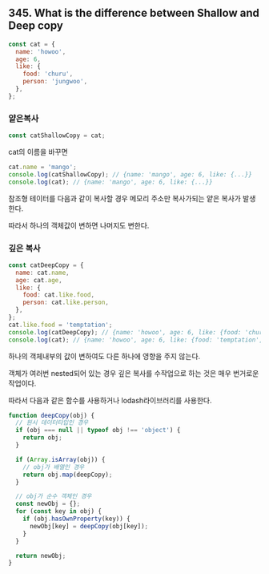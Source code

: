 ## 345. What is the difference between Shallow and Deep copy

```js
const cat = {
  name: 'howoo',
  age: 6,
  like: {
    food: 'churu',
    person: 'jungwoo',
  },
};
```

### 얕은복사

```js
const catShallowCopy = cat;
```

cat의 이름을 바꾸면

```js
cat.name = 'mango';
console.log(catShallowCopy); // {name: 'mango', age: 6, like: {...}}
console.log(cat); // {name: 'mango', age: 6, like: {...}}
```

참조형 테이터를 다음과 같이 복사할 경우 메모리 주소만 복사가되는 얕은 복사가 발생한다.

따라서 하나의 객체값이 변하면 나머지도 변한다.

### 깊은 복사

```js
const catDeepCopy = {
  name: cat.name,
  age: cat.age,
  like: {
    food: cat.like.food,
    person: cat.like.person,
  },
};
cat.like.food = 'temptation';
console.log(catDeepCopy); // {name: 'howoo', age: 6, like: {food: 'churu', person: 'jungwoo'}}
console.log(cat); // {name: 'howoo', age: 6, like: {food: 'temptation', person: 'jungwoo'}}
```

하나의 객체내부의 값이 변하여도 다른 하나에 영향을 주지 않는다.

객체가 여러번 nested되어 있는 경우 깊은 복사를 수작업으로 하는 것은 매우 번거로운 작업이다.

따라서 다음과 같은 함수를 사용하거나 lodash라이브러리를 사용한다. 

```js
function deepCopy(obj) {
  // 원시 데이터타입인 경우
  if (obj === null || typeof obj !== 'object') {
    return obj;
  }

  if (Array.isArray(obj)) {
    // obj가 배열인 경우
    return obj.map(deepCopy);
  }

  // obj가 순수 객체인 경우
  const newObj = {};
  for (const key in obj) {
    if (obj.hasOwnProperty(key)) {
      newObj[key] = deepCopy(obj[key]);
    }
  }

  return newObj;
}
```
